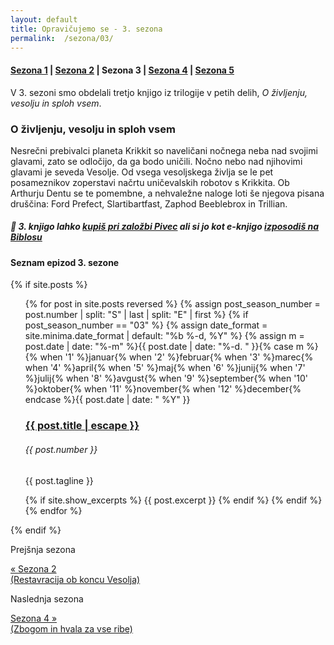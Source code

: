 ```yaml
---
layout: default
title: Opravičujemo se - 3. sezona
permalink:  /sezona/03/
---
```


#### [Sezona 1](../01) | [Sezona 2](../02) | Sezona 3 | [Sezona 4](../04) | [Sezona 5](../05)

V 3. sezoni smo obdelali tretjo knjigo iz trilogije v petih delih, *O življenju, vesolju in sploh vsem*.

### O življenju, vesolju in sploh vsem

Nesrečni prebivalci planeta Krikkit so naveličani nočnega neba nad svojimi glavami, zato se odločijo, da ga bodo uničili. Nočno nebo nad njihovimi glavami je seveda Vesolje. Od vsega vesoljskega življa se le pet posameznikov zoperstavi načrtu uničevalskih robotov s Krikkita. Ob Arthurju Dentu se te pomembne, a nehvaležne naloge loti še njegova pisana druščina: Ford Prefect, Slartibartfast, Zaphod Beeblebrox in Trillian.

##### 📖 3. knjigo lahko [kupiš pri založbi Pivec](https://zalozba-pivec.com/knjigarna/o-zivljenju-vesolju-in-splo-vsem/) ali si jo kot e-knjigo [izposodiš na Biblosu](https://www.biblos.si/isbn/9789616968003)


#### Seznam epizod 3. sezone

{% if site.posts %}
  <ul class="post-list">
    {% for post in site.posts reversed %}
      {% assign post_season_number = post.number | split: "S" | last | split: "E" | first %}
      {% if post_season_number == "03" %}
        <!-- Display the post details -->
        {% assign date_format = site.minima.date_format | default: "%b %-d, %Y" %}
    <time class="post-meta">{% assign m = post.date | date: "%-m" %}{{ post.date | date: "%-d. " }}{% case m %}{% when '1' %}januar{% when '2' %}februar{% when '3' %}marec{% when '4' %}april{% when '5' %}maj{% when '6' %}junij{% when '7' %}julij{% when '8' %}avgust{% when '9' %}september{% when '10' %}oktober{% when '11' %}november{% when '12' %}december{% endcase %}{{ post.date | date: " %Y" }}</time>
        <h3>
          <a class="post-link" href="{{ post.url | relative_url }}">
            {{ post.title | escape }} 
          </a>
        </h3>
        <h6 class="post-number">{{ post.number }}</h6>
        <p>{{ post.tagline }}</p>
        {% if site.show_excerpts %}
          {{ post.excerpt }}
        {% endif %}
      {% endif %}
    {% endfor %}
  </ul>
{% endif %}

<!-- Prev next -->
<div class="prev-next-post">
  <div class="prev-next-post-wrapper">  
      <div class="prev-next-post-col prev-next-post-col-1">
        <p class="page-heading">Prejšnja sezona</p>
        <a class="previous" href="../02/">&laquo; Sezona 2 <br />(Restavracija ob koncu Vesolja)</a>
      </div>
      <div class="prev-next-post-col prev-next-post-col-2">
        <p class="page-heading">Naslednja sezona</p>
        <a class="next" href="../04/">Sezona 4 &raquo; <br />(Zbogom in hvala za vse ribe)</a>
      </div>            
  </div>
</div>

